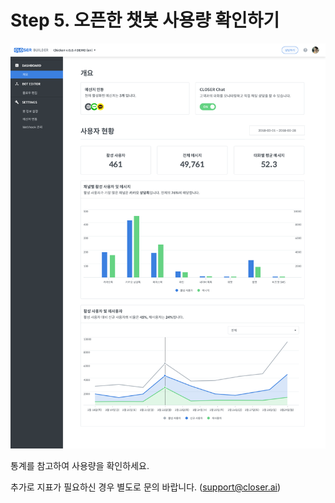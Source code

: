 # Step 5. 오픈한 챗봇 사용량 확인하기

![](../../.gitbook/assets/openbeta_builder_dashboard_.png)

통계를 참고하여 사용량을 확인하세요.

추가로 지표가 필요하신 경우 별도로 문의 바랍니다. \(support@closer.ai\)

